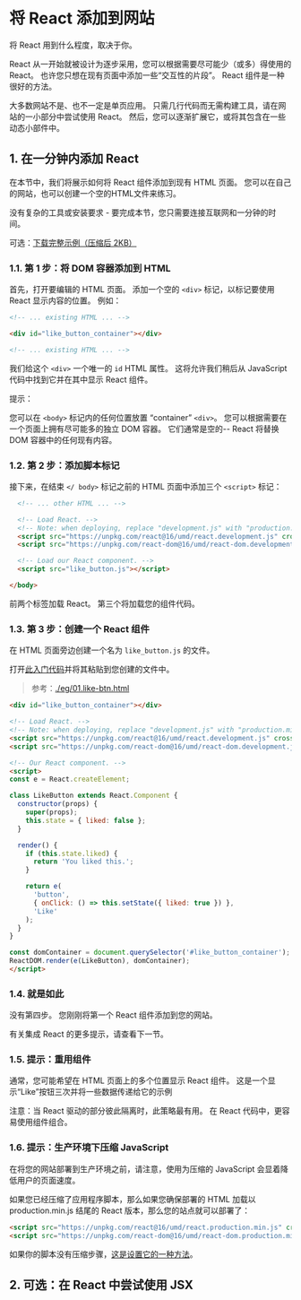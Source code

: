 # 将 React 添加到网站

将 React 用到什么程度，取决于你。

React 从一开始就被设计为逐步采用，您可以根据需要尽可能少（或多）得使用的 React。 也许您只想在现有页面中添加一些“交互性的片段”。 React 组件是一种很好的方法。

大多数网站不是、也不一定是单页应用。 只需几行代码而无需构建工具，请在网站的一小部分中尝试使用 React。 然后，您可以逐渐扩展它，或将其包含在一些动态小部件中。

## 1. 在一分钟内添加 React

在本节中，我们将展示如何将 React 组件添加到现有 HTML 页面。 您可以在自己的网站，也可以创建一个空的HTML文件来练习。

没有复杂的工具或安装要求 - 要完成本节，您只需要连接互联网和一分钟的时间。

可选：[下载完整示例（压缩后 2KB）](https://gist.github.com/gaearon/6668a1f6986742109c00a581ce704605/archive/f6c882b6ae18bde42dcf6fdb751aae93495a2275.zip)

### 1.1. 第 1 步：将 DOM 容器添加到 HTML

首先，打开要编辑的 HTML 页面。 添加一个空的 `<div>` 标记，以标记要使用 React 显示内容的位置。 例如：

```html
<!-- ... existing HTML ... -->

<div id="like_button_container"></div>

<!-- ... existing HTML ... -->
```

我们给这个 `<div>` 一个唯一的 `id` HTML 属性。 这将允许我们稍后从 JavaScript 代码中找到它并在其中显示 React 组件。

提示：

您可以在 `<body>` 标记内的任何位置放置 “container” `<div>`。 您可以根据需要在一个页面上拥有尽可能多的独立 DOM 容器。 它们通常是空的-- React 将替换 DOM 容器中的任何现有内容。

### 1.2. 第 2 步：添加脚本标记

接下来，在结束 `</ body>` 标记之前的 HTML 页面中添加三个 `<script>` 标记：

```html
  <!-- ... other HTML ... -->

  <!-- Load React. -->
  <!-- Note: when deploying, replace "development.js" with "production.min.js". -->
  <script src="https://unpkg.com/react@16/umd/react.development.js" crossorigin></script>
  <script src="https://unpkg.com/react-dom@16/umd/react-dom.development.js" crossorigin></script>

  <!-- Load our React component. -->
  <script src="like_button.js"></script>

</body>
```

前两个标签加载 React。 第三个将加载您的组件代码。

### 1.3. 第 3 步：创建一个 React 组件

在 HTML 页面旁边创建一个名为 `like_button.js` 的文件。

打开[此入门代码](https://cdn.rawgit.com/gaearon/0b180827c190fe4fd98b4c7f570ea4a8/raw/b9157ce933c79a4559d2aa9ff3372668cce48de7/LikeButton.js)并将其粘贴到您创建的文件中。

>参考：[./eg/01.like-btn.html](./eg/01.like-btn.html)

```html
<div id="like_button_container"></div>

<!-- Load React. -->
<!-- Note: when deploying, replace "development.js" with "production.min.js". -->
<script src="https://unpkg.com/react@16/umd/react.development.js" crossorigin></script>
<script src="https://unpkg.com/react-dom@16/umd/react-dom.development.js" crossorigin></script>

<!-- Our React component. -->
<script>
const e = React.createElement;

class LikeButton extends React.Component {
  constructor(props) {
    super(props);
    this.state = { liked: false };
  }

  render() {
    if (this.state.liked) {
      return 'You liked this.';
    }

    return e(
      'button',
      { onClick: () => this.setState({ liked: true }) },
      'Like'
    );
  }
}

const domContainer = document.querySelector('#like_button_container');
ReactDOM.render(e(LikeButton), domContainer);
</script>
```

### 1.4. 就是如此

没有第四步。 您刚刚将第一个 React 组件添加到您的网站。

有关集成 React 的更多提示，请查看下一节。

### 1.5. 提示：重用组件

通常，您可能希望在 HTML 页面上的多个位置显示 React 组件。 这是一个显示“Like”按钮三次并将一些数据传递给它的示例

注意：当 React 驱动的部分彼此隔离时，此策略最有用。 在 React 代码中，更容易使用组件组合。

### 1.6. 提示：生产环境下压缩 JavaScript

在将您的网站部署到生产环境之前，请注意，使用为压缩的 JavaScript 会显着降低用户的页面速度。

如果您已经压缩了应用程序脚本，那么如果您确保部署的 HTML 加载以 production.min.js 结尾的 React 版本，那么您的站点就可以部署了：

```html
<script src="https://unpkg.com/react@16/umd/react.production.min.js" crossorigin></script>
<script src="https://unpkg.com/react-dom@16/umd/react-dom.production.min.js" crossorigin></script>
```

如果你的脚本没有压缩步骤，[这是设置它的一种方法](https://gist.github.com/gaearon/42a2ffa41b8319948f9be4076286e1f3)。

## 2. 可选：在 React 中尝试使用 JSX